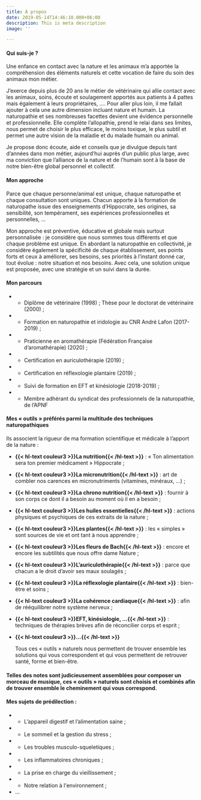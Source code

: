 ```yaml
---
title: À propos
date: 2019-05-14T14:46:10.000+06:00
description: This is meta description
image: ''

---
```

#### Qui suis-je ?

Une enfance en contact avec la nature et les animaux m’a apportée la compréhension des éléments naturels et cette vocation de faire du soin des animaux mon métier.

J’exerce depuis plus de 20 ans le métier de vétérinaire qui allie contact avec les animaux, soins, écoute et soulagement apportés aux patients à 4 pattes mais également à leurs propriétaires, .... Pour aller plus loin, il me fallait ajouter à cela une autre dimension incluant nature et humain. La naturopathie et ses nombreuses facettes devient une évidence personnelle et professionnelle. Elle complète l’allopathie, prend le relai dans ses limites, nous permet de choisir le plus efficace, le moins toxique, le plus subtil et permet une autre vision de la maladie et du malade humain ou animal.

Je propose donc écoute, aide et conseils que je divulgue depuis tant d’années dans mon métier, aujourd‘hui auprès d’un public plus large, avec ma conviction que l’alliance de la nature et de l’humain sont à la base de notre bien-être global personnel et collectif.

#### Mon approche

Parce que chaque personne/animal est unique, chaque naturopathe et chaque consultation sont uniques. Chacun apporte à la formation de naturopathe issue des enseignements d’Hippocrate, ses origines, sa sensibilité, son tempérament, ses expériences professionnelles et personnelles, ...

Mon approche est préventive, éducative et globale mais surtout personnalisée : je considère que nous sommes tous différents et que chaque problème est unique. En abordant la naturopathie en collectivité, je considère également la spécificité de chaque établissement, ses points forts et ceux à améliorer, ses besoins, ses priorités à l’instant donné car, tout évolue : notre situation et nos besoins. Avec cela, une solution unique est proposée, avec une stratégie et un suivi dans la durée.

#### Mon parcours

* 
  * Diplôme de vétérinaire (1998) ; Thèse pour le doctorat de vétérinaire (2000) ;
* 
  * Formation en naturopathie et iridologie au CNR André Lafon (2017-2019) ;
* 
  * Praticienne en aromathérapie (Fédération Française d’aromathérapie) (2020) ;
* 
  * Certification en auriculothérapie (2019) ;
* 
  * Certification en réflexologie plantaire (2019) ;
* 
  * Suivi de formation en EFT et kinésiologie (2018-2019) ;
* 
  * Membre adhérant du syndicat des professionnels de la naturopathie, de l’APNF

#### Mes « outils » préférés parmi la multitude des techniques naturopathiques

Ils associent la rigueur de ma formation scientifique et médicale à l’apport de la nature :

* **{{< hl-text couleur3 >}}La nutrition{{< /hl-text >}}** : « Ton alimentation sera ton premier médicament » Hippocrate ;
* **{{< hl-text couleur3 >}}La micronutrition{{< /hl-text >}}** : art de combler nos carences en micronutriments (vitamines, minéraux, ...) ;
* **{{< hl-text couleur3 >}}La chrono nutrition{{< /hl-text >}}** : fournir à son corps ce dont il a besoin au moment où il en a besoin ;
* **{{< hl-text couleur3 >}}Les huiles essentielles{{< /hl-text >}}** : actions physiques et psychiques de ces extraits de la nature ;
* **{{< hl-text couleur3 >}}Les plantes{{< /hl-text >}}** : les « simples » sont sources de vie et ont tant à nous apprendre ;
* **{{< hl-text couleur3 >}}Les fleurs de Bach{{< /hl-text >}}** : encore et encore les subtilités que nous offre dame Nature ;
* **{{< hl-text couleur3 >}}L’auriculothérapie{{< /hl-text >}}** : parce que chacun a le droit d’avoir ses maux soulagés ;
* **{{< hl-text couleur3 >}}La réflexologie plantaire{{< /hl-text >}}** : bien-être et soins ;
* **{{< hl-text couleur3 >}}La cohérence cardiaque{{< /hl-text >}}** : afin de rééquilibrer notre système nerveux ;
* **{{< hl-text couleur3 >}}EFT, kinésiologie, ...{{< /hl-text >}}** : techniques de thérapies brèves afin de réconcilier corps et esprit ;
* **{{< hl-text couleur3 >}}...{{< /hl-text >}}**

  Tous ces « outils » naturels nous permettent de trouver ensemble les solutions qui vous correspondent et qui vous permettent de retrouver santé, forme et bien-être.

#### **Telles des notes sont judicieusement assemblées pour composer un morceau de musique, ces « outils » naturels sont choisis et combinés afin de trouver ensemble le cheminement qui vous correspond.**

#### Mes sujets de prédilection :

* 
  * L’appareil digestif et l’alimentation saine ;
* 
  * Le sommeil et la gestion du stress ;
* 
  * Les troubles musculo-squeletiques ;
* 
  * Les inflammatoires chroniques ;
* 
  * La prise en charge du vieillissement ;
* 
  * Notre relation à l'environnement ;
* ...